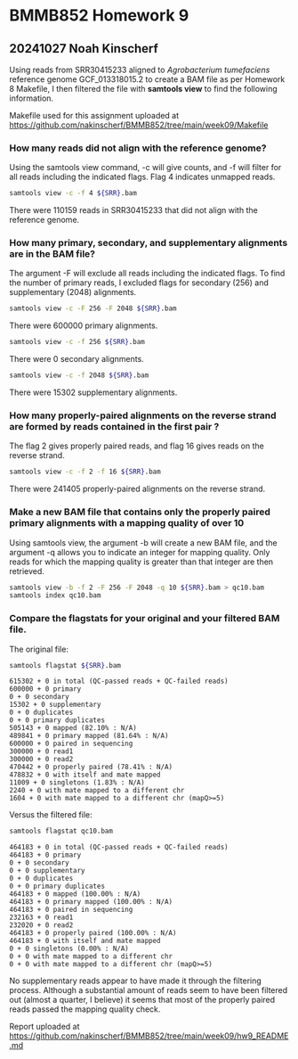# BMMB852 Homework 9
## 20241027 Noah Kinscherf

Using reads from SRR30415233 aligned to *Agrobacterium tumefaciens* reference genome GCF_013318015.2 to create a BAM file as per Homework 8 Makefile, I then filtered the file with **samtools view** to find the following information.

Makefile used for this assignment uploaded at https://github.com/nakinscherf/BMMB852/tree/main/week09/Makefile

### How many reads did not align with the reference genome?
Using the samtools view command, -c will give counts, and -f will filter for all reads including the indicated flags. Flag 4 indicates unmapped reads.
```bash
samtools view -c -f 4 ${SRR}.bam
```
There were 110159 reads in SRR30415233 that did not align with the reference genome.

### How many primary, secondary, and supplementary alignments are in the BAM file?
The argument -F will exclude all reads including the indicated flags. To find the number of primary reads, I excluded flags for secondary (256) and supplementary (2048) alignments.
```bash
samtools view -c -F 256 -F 2048 ${SRR}.bam
```
There were 600000 primary alignments.
```bash
samtools view -c -f 256 ${SRR}.bam
```
There were 0 secondary alignments.
```bash
samtools view -c -f 2048 ${SRR}.bam
```
There were 15302 supplementary alignments.

### How many properly-paired alignments on the reverse strand are formed by reads contained in the first pair ?
The flag 2 gives properly paired reads, and flag 16 gives reads on the reverse strand.
```bash
samtools view -c -f 2 -f 16 ${SRR}.bam
```
There were 241405 properly-paired alignments on the reverse strand.

### Make a new BAM file that contains only the properly paired primary alignments with a mapping quality of over 10
Using samtools view, the argument -b will create a new BAM file, and the argument -q allows you to indicate an integer for mapping quality. Only reads for which the mapping quality is greater than that integer are then retrieved.
```bash
samtools view -b -f 2 -F 256 -F 2048 -q 10 ${SRR}.bam > qc10.bam
samtools index qc10.bam
```
### Compare the flagstats for your original and your filtered BAM file.
The original file:
```bash
samtools flagstat ${SRR}.bam
```
    615302 + 0 in total (QC-passed reads + QC-failed reads)
    600000 + 0 primary
    0 + 0 secondary
    15302 + 0 supplementary
    0 + 0 duplicates
    0 + 0 primary duplicates
    505143 + 0 mapped (82.10% : N/A)
    489841 + 0 primary mapped (81.64% : N/A)
    600000 + 0 paired in sequencing
    300000 + 0 read1
    300000 + 0 read2
    470442 + 0 properly paired (78.41% : N/A)
    478832 + 0 with itself and mate mapped
    11009 + 0 singletons (1.83% : N/A)
    2240 + 0 with mate mapped to a different chr
    1604 + 0 with mate mapped to a different chr (mapQ>=5)
Versus the filtered file:
```bash
samtools flagstat qc10.bam
```
    464183 + 0 in total (QC-passed reads + QC-failed reads)
    464183 + 0 primary
    0 + 0 secondary
    0 + 0 supplementary
    0 + 0 duplicates
    0 + 0 primary duplicates
    464183 + 0 mapped (100.00% : N/A)
    464183 + 0 primary mapped (100.00% : N/A)
    464183 + 0 paired in sequencing
    232163 + 0 read1
    232020 + 0 read2
    464183 + 0 properly paired (100.00% : N/A)
    464183 + 0 with itself and mate mapped
    0 + 0 singletons (0.00% : N/A)
    0 + 0 with mate mapped to a different chr
    0 + 0 with mate mapped to a different chr (mapQ>=5) 
No supplementary reads appear to have made it through the filtering process. Although a substantial amount of reads seem to have been filtered out (almost a quarter, I believe) it seems that most of the properly paired reads passed the mapping quality check.

Report uploaded at https://github.com/nakinscherf/BMMB852/tree/main/week09/hw9_README.md